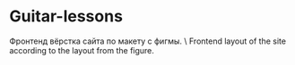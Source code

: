 # Guitar-lessons
Фронтенд вёрстка сайта по макету с фигмы.  \\ Frontend layout of the site according to the layout from the figure.
